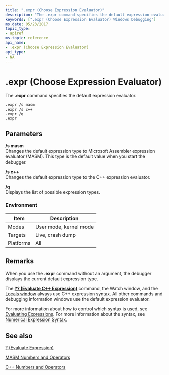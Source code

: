 ```yaml
---
title: ".expr (Choose Expression Evaluator)"
description: "The .expr command specifies the default expression evaluator."
keywords: [".expr (Choose Expression Evaluator) Windows Debugging"]
ms.date: 05/23/2017
topic_type:
- apiref
ms.topic: reference
api_name:
- .expr (Choose Expression Evaluator)
api_type:
- NA
---
```


# .expr (Choose Expression Evaluator)


The **.expr** command specifies the default expression evaluator.

```dbgcmd
.expr /s masm 
.expr /s c++ 
.expr /q 
.expr 
```

## <span id="ddk_meta_choose_expression_evaluator_dbg"></span><span id="DDK_META_CHOOSE_EXPRESSION_EVALUATOR_DBG"></span>Parameters


<span id="________s_masm______"></span><span id="________S_MASM______"></span> **/s masm**   
Changes the default expression type to Microsoft Assembler expression evaluator (MASM). This type is the default value when you start the debugger.

<span id="________s_c________"></span><span id="________S_C________"></span> **/s c++**   
Changes the default expression type to the C++ expression evaluator.

<span id="________q______"></span><span id="________Q______"></span> **/q**   
Displays the list of possible expression types.

### Environment

|  Item  | Description          |
|--------|----------------------|
|Modes   |User mode, kernel mode|
|Targets |Live, crash dump      |
|Platforms|All                  |

 

## Remarks

When you use the **.expr** command without an argument, the debugger displays the current default expression type.

The [**?? (Evaluate C++ Expression)**](----evaluate-c---expression-.md) command, the Watch window, and the [Locals window](../debugger/locals-window.md) always use C++ expression syntax. All other commands and debugging information windows use the default expression evaluator.

For more information about how to control which syntax is used, see [Evaluating Expressions](evaluating-expressions.md). For more information about the syntax, see [Numerical Expression Syntax](numerical-expression-syntax.md).


## See also

[? (Evaluate Expression)](---evaluate-expression-.md)

[MASM Numbers and Operators](masm-numbers-and-operators.md)

[C++ Numbers and Operators](c---numbers-and-operators.md)









